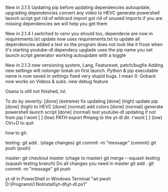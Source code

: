 New in 2.1.5
Updating pip before updating dependencies
autoupdate, upgrading dependencies
convert any video to HEVC
generate powershell launch script
got rid of wildcard import
got rid of unused imports
if you are missing dependencies we will help you get them

New in 2.1.4
I switched to venv you should too,
dependecie are now in requirements.txt
update now uses requirements.txt to update all dependencies
added a text so the program does not look like it froze when it's starting youtube-dl
dependecy upglade uses the pip name you set
launch script generator
working autoupdate with a toggle

New in 2.1.3
new versioning system, Lang, Featureset, patch/bugfix
Adding new settings will nolonger break on first launch.
Python & pip executable name is now saved in settings
fixed very stupid bugs. I mean 0. Goback now works on Videos & subs.
new debug feature

Osana is still not finished, lol.

To do by severity:
        [done] (extreme) fix updating
        [done] (high)    update pip
        [done] (high)    to HEVC
        [done] (normal)  add colors
        [done] (normal)  generate powershell launch script
        [done] (normal)  test youtube-dl updating if not from pip
I'wont  [    ] (low)     PATH export ffmpeg to the yt-dl dir.
I'wont  [    ] (low)     Ctrl+D to quit

how to git:

testing:
git add . (stage changes)
git commit -m "message" (commit)
git push (push)

master:
git checkout master (chage to master)
git merge --squash testing (squash testing branch)
Do all changes you need in master 
git add .
git commit -m "message"
git push

yt-dl in PowerShell in Windows Terminal
"wt pwsh D:\Programs\1.NoInstall\yt-dl\yt-dl.ps1"